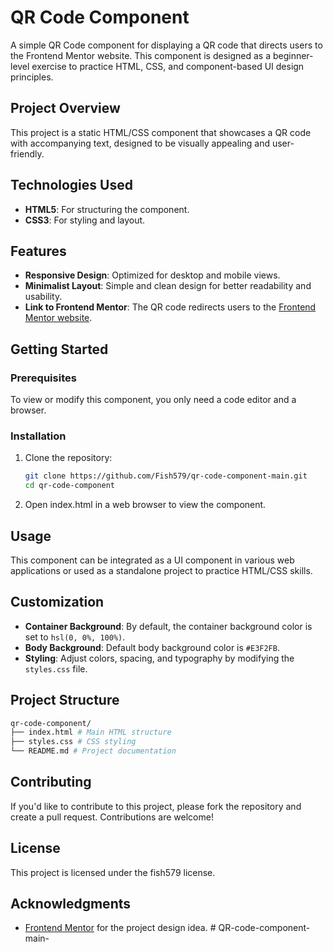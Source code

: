 # QR Code Component

A simple QR Code component for displaying a QR code that directs users to the Frontend Mentor website. This component is designed as a beginner-level exercise to practice HTML, CSS, and component-based UI design principles.

## Project Overview

This project is a static HTML/CSS component that showcases a QR code with accompanying text, designed to be visually appealing and user-friendly.

## Technologies Used

- **HTML5**: For structuring the component.
- **CSS3**: For styling and layout.

## Features

- **Responsive Design**: Optimized for desktop and mobile views.
- **Minimalist Layout**: Simple and clean design for better readability and usability.
- **Link to Frontend Mentor**: The QR code redirects users to the [Frontend Mentor website](https://www.frontendmentor.io/).

## Getting Started

### Prerequisites

To view or modify this component, you only need a code editor and a browser.

### Installation

1. Clone the repository:
   ```bash
   git clone https://github.com/Fish579/qr-code-component-main.git
   cd qr-code-component
   ```
2. Open index.html in a web browser to view the component.

## Usage

This component can be integrated as a UI component in various web applications or used as a standalone project to practice HTML/CSS skills.

## Customization

- **Container Background**: By default, the container background color is set to `hsl(0, 0%, 100%)`.
- **Body Background**: Default body background color is `#E3F2FB`.
- **Styling**: Adjust colors, spacing, and typography by modifying the `styles.css` file.

## Project Structure

```bash
qr-code-component/
├── index.html # Main HTML structure
├── styles.css # CSS styling
└── README.md # Project documentation
```

## Contributing

If you'd like to contribute to this project, please fork the repository and create a pull request. Contributions are welcome!

## License

This project is licensed under the fish579 license.

## Acknowledgments

- [Frontend Mentor](https://www.frontendmentor.io/) for the project design idea.
  #   Q R - c o d e - c o m p o n e n t - m a i n - 
   
   
